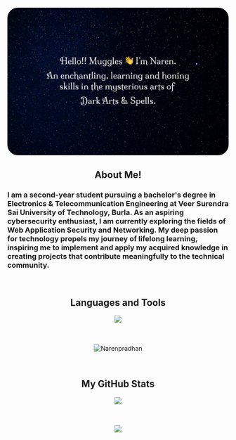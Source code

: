 <!--
**Narenpradhan/Narenpradhan** is a ✨ _special_ ✨ repository because its `README.md` (this file) appears on your GitHub profile.

Here are some ideas to get you started:

- 🔭 I’m currently working on ...
- 🌱 I’m currently learning ...
- 👯 I’m looking to collaborate on ...
- 🤔 I’m looking for help with ...
- 💬 Ask me about ...
- 📫 How to reach me: ...
- 😄 Pronouns: ...
- ⚡ Fun fact: ...
-->
<br>

<img src="./Assets/about.jpg" style="border-radius: 24px"/>

<h2 align="center">About Me!</h2>

### I am a second-year student pursuing a bachelor's degree in Electronics & Telecommunication Engineering at Veer Surendra Sai University of Technology, Burla. As an aspiring cybersecurity enthusiast, I am currently exploring the fields of Web Application Security and Networking. My deep passion for technology propels my journey of lifelong learning, inspiring me to implement and apply my acquired knowledge in creating projects that contribute meaningfully to the technical community.

<br>

<h2 align="center">Languages and Tools</h2>
<p align="center">
  <a href="https://skillicons.dev">
    <img src="https://skillicons.dev/icons?i=py,bash,html,css,js,figma,git,github,vscode,linux" />
  </a>
</p>


<br>

<p align="center"><img align="center" src="https://github-readme-activity-graph.vercel.app/graph?username=Narenpradhan&theme=tokyo-night&area=true&hide_border=true" alt="Narenpradhan" /></p>

<br>

<h2 align="center">My GitHub Stats</h2>

<p align="center">
    <img src="https://github-readme-stats.vercel.app/api?username=Narenpradhan&show_icons=true&theme=tokyonight"/>
</p>

<br>

<p align="center">
    <img  src="https://github-readme-streak-stats.herokuapp.com/?user=Narenpradhan&show_icons=true&locale=en&layout=compact&theme=tokyonight&line_height=0"/>

</p>


<br>


<p align="center">
    <!-- <img src="https://github-readme-stats.vercel.app/api/top-langs/?username=Narenpradhan&layout=compact&theme=radical"/> -->
</p>


